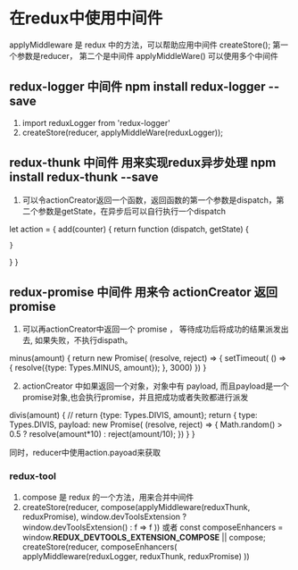 # 在redux中使用中间件
  applyMiddleware 是 redux 中的方法，可以帮助应用中间件
  createStore(); 第一个参数是reducer， 第二个是中间件  applyMiddleWare()
  可以使用多个中间件

## redux-logger 中间件  npm install redux-logger --save
1. import reduxLogger from 'redux-logger'
2. createStore(reducer, applyMiddleWare(reduxLogger));


## redux-thunk 中间件 用来实现redux异步处理   npm install redux-thunk --save
1. 可以令actionCreator返回一个函数，返回函数的第一个参数是dispatch，第二个参数是getState，在异步后可以自行执行一个dispatch

let action = {
  add(counter) {
    return function (dispatch, getState) {

    }
  }
}

## redux-promise 中间件 用来令 actionCreator 返回 promise
1. 可以再actionCreator中返回一个 promise ， 等待成功后将成功的结果派发出去, 如果失败，不执行dispath。

minus(amount) {
  return new Promise( (resolve, reject) => {
    setTimeout( () => {
      resolve({type: Types.MINUS, amount});
    }, 3000)
  })
}

2. actionCreator 中如果返回一个对象，对象中有 payload, 而且payload是一个promise对象,也会执行promise，并且把成功或者失败都进行派发

divis(amount) {
  // return {type: Types.DIVIS, amount};
  return {
    type: Types.DIVIS,
    payload: new Promise( (resolve, reject) => {
      Math.random() > 0.5 ? resolve(amount*10) : reject(amount/10);
    })
  }
}

 同时，reducer中使用action.payoad来获取


 ### redux-tool
 1. compose 是 redux 的一个方法，用来合并中间件
 2. createStore(reducer, compose(applyMiddleware(reduxThunk, reduxPromise),
      window.devToolsExtension ? window.devToolsExtension() : f => f
    ))
    或者
    const composeEnhancers = window.__REDUX_DEVTOOLS_EXTENSION_COMPOSE__ || compose;
    createStore(reducer, composeEnhancers(
      applyMiddleware(reduxLogger, reduxThunk, reduxPromise)
    ))


